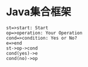 # Java集合框架
~~~flow  
st=>start: Start
op=>operation: Your Operation
cond=>condition: Yes or No?
e=>end
st->op->cond
cond(yes)->e
cond(no)->op
~~~